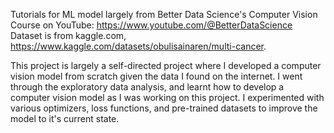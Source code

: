 Tutorials for ML model largely from Better Data Science's Computer Vision Course on YouTube: https://www.youtube.com/@BetterDataScience
Dataset is from kaggle.com, https://www.kaggle.com/datasets/obulisainaren/multi-cancer.

This project is largely a self-directed project where I developed a computer vision model from scratch given the data I found on the internet. I went through the exploratory data analysis, 
and learnt how to develop a computer vision model as I was working on this project. I experimented with various optimizers, loss functions, and pre-trained datasets to improve the model
to it's current state. 
